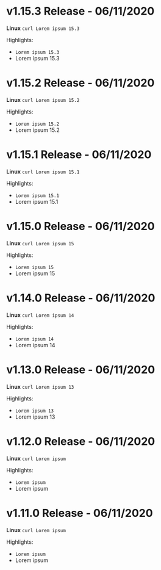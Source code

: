 # v1.15.3 Release - 06/11/2020
**Linux**
`curl Lorem ipsum 15.3`

Highlights:
- `Lorem ipsum 15.3`
- Lorem ipsum 15.3

# v1.15.2 Release - 06/11/2020
**Linux**
`curl Lorem ipsum 15.2`

Highlights:
- `Lorem ipsum 15.2`
- Lorem ipsum 15.2

# v1.15.1 Release - 06/11/2020
**Linux**
`curl Lorem ipsum 15.1`

Highlights:
- `Lorem ipsum 15.1`
- Lorem ipsum 15.1

# v1.15.0 Release - 06/11/2020
**Linux**
`curl Lorem ipsum 15`

Highlights:
- `Lorem ipsum 15`
- Lorem ipsum 15

# v1.14.0 Release - 06/11/2020
**Linux**
`curl Lorem ipsum 14`

Highlights:
- `Lorem ipsum 14`
- Lorem ipsum 14

# v1.13.0 Release - 06/11/2020
**Linux**
`curl Lorem ipsum 13`

Highlights:
- `Lorem ipsum 13`
- Lorem ipsum 13

# v1.12.0 Release - 06/11/2020
**Linux**
`curl Lorem ipsum`

Highlights:
- `Lorem ipsum`
- Lorem ipsum

# v1.11.0 Release - 06/11/2020
**Linux**
`curl Lorem ipsum`

Highlights:
- `Lorem ipsum`
- Lorem ipsum
